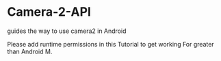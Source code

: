# Camera-2-API
guides the way to use camera2 in Android

Please add runtime permissions in this Tutorial to get working For greater than Android M.
